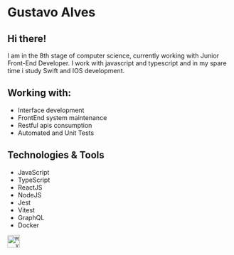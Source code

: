 # Gustavo Alves

## Hi there!

I am in the 8th stage of computer science, currently working with Junior Front-End Developer.
I work with javascript and typescript and in my spare time i study Swift and IOS development.

## Working with:

 * Interface development
 * FrontEnd system maintenance
 * Restful apis consumption
 * Automated and Unit Tests

## Technologies & Tools

 * JavaScript
 * TypeScript
 * ReactJS
 * NodeJS
 * Jest
 * Vitest
 * GraphQL
 * Docker

<a href="https://www.linkedin.com/in/gustavo-duarte-alves-6b5b701a5/">
  <code><img alt="My linkedin" width="28" src="https://cdn.worldvectorlogo.com/logos/linkedin-icon-2.svg" /></code>
</a>

